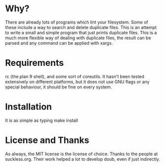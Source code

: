Why?
====

There are already lots of programs which lint
your filesystem. Some of these include a way to
search and delete duplicate files. This is an attempt to
write a small and simple program that just prints
duplicate files. This is a much more flexible way
of dealing with duplicate files, the result can be parsed
and any command can be applied with xargs.

Requirements
============

rc (the plan 9 shell), and some sort of coreutils.
It hasn't been tested extensively on different platforms,
but it does not use GNU flags or any special behaviour,
it should be fine on every system.

Installation
============

It is as simple as typing
	make install

License and Thanks
==================

As always, the MIT license is the license of choice.
Thanks to the people at suckless.org. Their work
helped a lot to develop doub, even if just indirectly.
